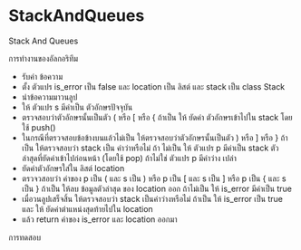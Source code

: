 # StackAndQueues
Stack And Queues

การทำงานของอัลกอริทึม
  - รับค่า ข้อความ
  - ตั้ง ตัวแปร is_error เป็น false และ location เป็น ลิสต์ และ stack เป็น class Stack
  - นำข้อความมาวนลูป
  - ให้ ตัวแปร s มีค่าเป็น ตัวอักษรปัจจุบัน
  - ตรวจสอบว่าตัวอักษรนั้นเป็นตัว ( หรือ [ หรือ { ถ้าเป็น ให้ ยัดค่า ตัวอักษรเข้าไปใน stack โดยใช้ push()
  - ในกรณีที่ตรวจสอบข้อข้างบนแล้วไม่เป็น ให้ตรวจสอบว่าตัวอักษรนั้นเป็นตัว ) หรือ ] หรือ } ถ้าเป็น
    ให้ตรวจสอบว่า stack เป็น ค่าว่าหรือไม่ ถ้า ไม่เป็น ให้ ตัวแปร p มีค่าเป็น stack ตัวล่าสุดที่ยัดค่าเข้าไปก่อนหน้า (โดยใช้ pop) ถ้าไม่ใช่ ตัวแปร  p มีค่าว่าง      เปล่า
  - ยัดค่าตัวอักษรใส่ใน ลิสต์ location
  - ตรวจวสอบว่า ค่าของ p เป็น ( และ s เป็น ) หรือ  p เป็น [ และ s เป็น ] หรือ  p เป็น { และ s เป็น }
      ถ้าเป็น ให้ลบ ข้อมูลตัวล่าสุด ของ location ออก
      ถ้าไม่เป็น ให้ is_error มีค่าเป็น true
  - เมื่อวนลูปเสร็จสิ้น ให้ตรวจสอบว่า stack เป็นค่าว่างหรือไม่ ถ้าเป็น ให้ is_error เป็น true และ ให้ ยัดค่าตำแหน่งสุดท้ายไปใน location
  - แล้ว return ค่าของ is_error และ location ออกมา

การทดสอบ
